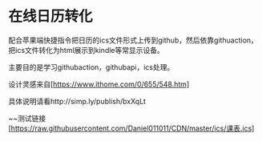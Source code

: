 # 在线日历转化

配合苹果端快捷指令把日历的ics文件形式上传到github，然后依靠githuaction，把ics文件转化为html展示到kindle等常显示设备。

主要目的是学习githubaction，githubapi，ics处理。

设计灵感来自[https://www.ithome.com/0/655/548.htm]

具体说明请看http://simp.ly/publish/bxXqLt


~~测试链接 [https://raw.githubusercontent.com/Daniel011011/CDN/master/ics/课表.ics]
